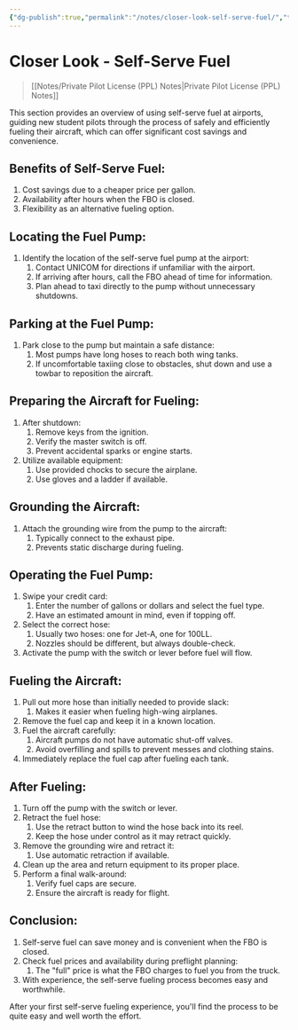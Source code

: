 ```yaml
---
{"dg-publish":true,"permalink":"/notes/closer-look-self-serve-fuel/","title":"Closer Look - Self-Serve Fuel","tags":["aviation","classnotes","closer-look"]}
---
```



# Closer Look - Self-Serve Fuel
> [[Notes/Private Pilot License (PPL) Notes\|Private Pilot License (PPL) Notes]]

This section provides an overview of using self-serve fuel at airports, guiding new student pilots through the process of safely and efficiently fueling their aircraft, which can offer significant cost savings and convenience.

## Benefits of Self-Serve Fuel:

1. Cost savings due to a cheaper price per gallon.
2. Availability after hours when the FBO is closed.
3. Flexibility as an alternative fueling option.

## Locating the Fuel Pump:

1. Identify the location of the self-serve fuel pump at the airport:
    1. Contact UNICOM for directions if unfamiliar with the airport.
    2. If arriving after hours, call the FBO ahead of time for information.
    3. Plan ahead to taxi directly to the pump without unnecessary shutdowns.

## Parking at the Fuel Pump:

1. Park close to the pump but maintain a safe distance:
    1. Most pumps have long hoses to reach both wing tanks.
    2. If uncomfortable taxiing close to obstacles, shut down and use a towbar to reposition the aircraft.

## Preparing the Aircraft for Fueling:

1. After shutdown:
    1. Remove keys from the ignition.
    2. Verify the master switch is off.
    3. Prevent accidental sparks or engine starts.
2. Utilize available equipment:
    1. Use provided chocks to secure the airplane.
    2. Use gloves and a ladder if available.

## Grounding the Aircraft:

1. Attach the grounding wire from the pump to the aircraft:
    1. Typically connect to the exhaust pipe.
    2. Prevents static discharge during fueling.

## Operating the Fuel Pump:

1. Swipe your credit card:
    1. Enter the number of gallons or dollars and select the fuel type.
    2. Have an estimated amount in mind, even if topping off.
2. Select the correct hose:
    1. Usually two hoses: one for Jet-A, one for 100LL.
    2. Nozzles should be different, but always double-check.
3. Activate the pump with the switch or lever before fuel will flow.

## Fueling the Aircraft:

1. Pull out more hose than initially needed to provide slack:
    1. Makes it easier when fueling high-wing airplanes.
2. Remove the fuel cap and keep it in a known location.
3. Fuel the aircraft carefully:
    1. Aircraft pumps do not have automatic shut-off valves.
    2. Avoid overfilling and spills to prevent messes and clothing stains.
4. Immediately replace the fuel cap after fueling each tank.

## After Fueling:

1. Turn off the pump with the switch or lever.
2. Retract the fuel hose:
    1. Use the retract button to wind the hose back into its reel.
    2. Keep the hose under control as it may retract quickly.
3. Remove the grounding wire and retract it:
    1. Use automatic retraction if available.
4. Clean up the area and return equipment to its proper place.
5. Perform a final walk-around:
    1. Verify fuel caps are secure.
    2. Ensure the aircraft is ready for flight.

## Conclusion:

1. Self-serve fuel can save money and is convenient when the FBO is closed.
2. Check fuel prices and availability during preflight planning:
    1. The "full" price is what the FBO charges to fuel you from the truck.
3. With experience, the self-serve fueling process becomes easy and worthwhile.

After your first self-serve fueling experience, you'll find the process to be quite easy and well worth the effort.